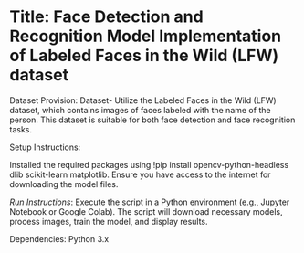# Title: Face Detection and Recognition Model Implementation of Labeled Faces in the Wild (LFW) dataset

Dataset Provision:
Dataset- Utilize the Labeled Faces in the Wild (LFW) dataset, which contains images of faces labeled with the name of the person. This dataset is suitable for both face detection and face recognition tasks.

Setup Instructions:

Installed the required packages using !pip install opencv-python-headless dlib scikit-learn matplotlib.
Ensure you have access to the internet for downloading the model files.

*Run Instructions*:
Execute the script in a Python environment (e.g., Jupyter Notebook or Google Colab).
The script will download necessary models, process images, train the model, and display results.

Dependencies:
Python 3.x

